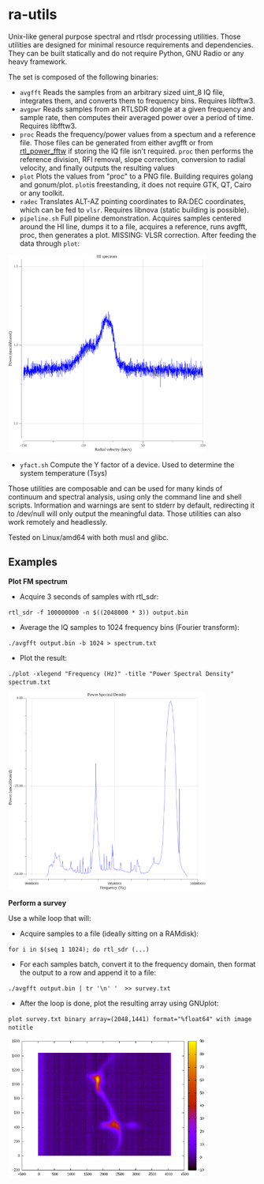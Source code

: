 
# ra-utils

Unix-like general purpose spectral and rtlsdr processing utilities.
Those utilities are designed for minimal resource requirements and dependencies. They can be built statically and do not require Python, GNU Radio or any heavy framework.

The set is composed of the following binaries:

- `avgfft`
Reads the samples from an arbitrary sized uint_8 IQ file, integrates them, and converts them to frequency bins. Requires libfftw3.
- `avgpwr`
Reads samples from an RTLSDR dongle at a given frequency and sample rate, then computes their averaged power over a period of time. Requires libfftw3.
- `proc`
Reads the frequency/power values from a spectum and a reference file. Those files can be generated from either avgfft or from [rtl_power_fftw](https://github.com/AD-Vega/rtl-power-fftw) if storing the IQ file isn't required.
`proc` then performs the reference division, RFI removal, slope correction, conversion to radial velocity, and finally outputs the resulting values
- `plot`
Plots the values from "proc" to a PNG file. Building requires golang and gonum/plot. 
`plot`is freestanding, it does not require GTK, QT, Cairo or any toolkit. 
- `radec`
Translates ALT-AZ pointing coordinates to RA:DEC coordinates, which can be fed to `vlsr`. Requires libnova (static building is possible).
- `pipeline.sh`
Full pipeline demonstration. Acquires samples centered around the HI line, dumps it to a file, acquires a reference, runs avgfft, proc, then generates a plot. MISSING: VLSR correction.
After feeding the data through `plot`:

<img src="https://raw.githubusercontent.com/dbrll/ra-utils/assets/img/h1.png" alt="drawing" width="400"/>

- `yfact.sh`
Compute the Y factor of a device. Used to determine the system temperature (Tsys)

Those utilities are composable and can be used for many kinds of continuum and spectral analysis, using only the command line and shell scripts.
Information and warnings are sent to stderr by default, redirecting it to /dev/null will only output the meaningful data.
Those utilities can also work remotely and headlessly.

Tested on Linux/amd64 with both musl and glibc.

## Examples
 
**Plot FM spectrum**
- Acquire 3 seconds of samples with rtl_sdr:

`rtl_sdr -f 100000000 -n $((2048000 * 3)) output.bin`
- Average the IQ samples to 1024 frequency bins (Fourier transform):

`./avgfft output.bin -b 1024 > spectrum.txt`

- Plot the result:

`./plot -xlegend "Frequency (Hz)" -title "Power Spectral Density" spectrum.txt`

<img src="https://raw.githubusercontent.com/dbrll/ra-utils/assets/img/fm.png" alt="drawing" width="400"/>

**Perform a survey**

Use a while loop that will:
- Acquire samples to a file (ideally sitting on a RAMdisk):

`for i in $(seq 1 1024); do rtl_sdr (...)`
- For each samples batch, convert it to the frequency domain, then format the output to a row and append it to a file:

`./avgfft output.bin | tr '\n' '  >> survey.txt`
- After the loop is done, plot the resulting array using GNUplot:

`plot survey.txt binary array=(2048,1441) format="%float64" with image notitle`

<img src="https://raw.githubusercontent.com/dbrll/ra-utils/assets/img/survey.png" alt="drawing" width="400"/>